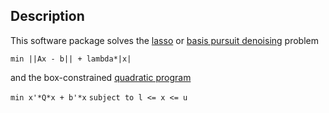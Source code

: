 ## Description

This software package solves the [lasso](https://en.wikipedia.org/wiki/Lasso_(statistics)) or [basis pursuit denoising](https://en.wikipedia.org/wiki/Basis_pursuit_denoising) problem 

`min ||Ax - b|| + lambda*|x|`

and the box-constrained [quadratic program](https://en.wikipedia.org/wiki/Quadratic_programming)

`min x'*Q*x + b'*x`
`subject to l <= x <= u`

